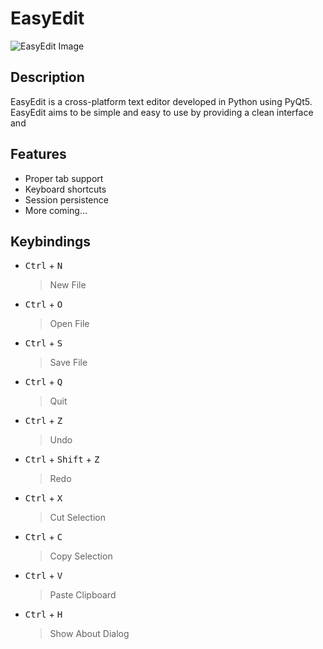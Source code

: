 EasyEdit
========

![EasyEdit Image](http://i.imgur.com/a9xtDs9.png/)

## Description
EasyEdit is a cross-platform text editor developed in Python using PyQt5. EasyEdit aims to be simple and easy to use by
providing a clean interface and

## Features
 * Proper tab support
 * Keyboard shortcuts
 * Session persistence
 * More coming...

## Keybindings

 * <kbd>Ctrl</kbd> + <kbd>N</kbd>
   > New File

 * <kbd>Ctrl</kbd> + <kbd>O</kbd>
   > Open File

 * <kbd>Ctrl</kbd> + <kbd>S</kbd>
   > Save File

 * <kbd>Ctrl</kbd> + <kbd>Q</kbd>
   > Quit

 * <kbd>Ctrl</kbd> + <kbd>Z</kbd>
   > Undo

 * <kbd>Ctrl</kbd> + <kbd>Shift</kbd> + <kbd>Z</kbd>
   > Redo

 * <kbd>Ctrl</kbd> + <kbd>X</kbd>
   > Cut Selection

 * <kbd>Ctrl</kbd> + <kbd>C</kbd>
   > Copy Selection

 * <kbd>Ctrl</kbd> + <kbd>V</kbd>
   > Paste Clipboard

 * <kbd>Ctrl</kbd> + <kbd>H</kbd>
   > Show About Dialog
